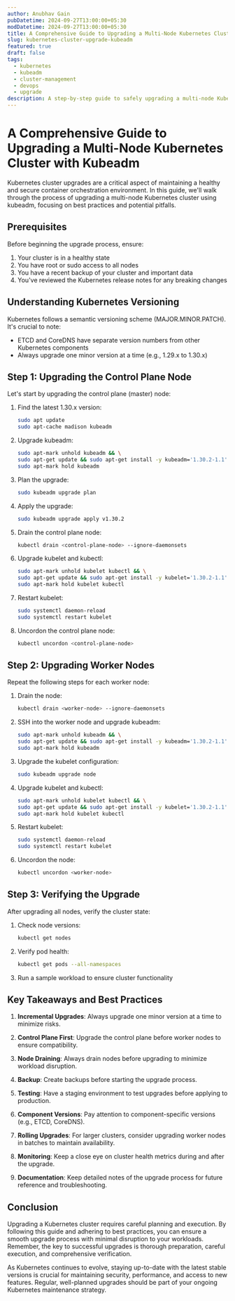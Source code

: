 ```yaml
---
author: Anubhav Gain
pubDatetime: 2024-09-27T13:00:00+05:30
modDatetime: 2024-09-27T13:00:00+05:30
title: A Comprehensive Guide to Upgrading a Multi-Node Kubernetes Cluster with Kubeadm
slug: kubernetes-cluster-upgrade-kubeadm
featured: true
draft: false
tags:
  - kubernetes
  - kubeadm
  - cluster-management
  - devops
  - upgrade
description: A step-by-step guide to safely upgrading a multi-node Kubernetes cluster using kubeadm, including best practices and troubleshooting tips.
---
```


# A Comprehensive Guide to Upgrading a Multi-Node Kubernetes Cluster with Kubeadm

Kubernetes cluster upgrades are a critical aspect of maintaining a healthy and secure container orchestration environment. In this guide, we'll walk through the process of upgrading a multi-node Kubernetes cluster using kubeadm, focusing on best practices and potential pitfalls.

## Prerequisites

Before beginning the upgrade process, ensure:

1. Your cluster is in a healthy state
2. You have root or sudo access to all nodes
3. You have a recent backup of your cluster and important data
4. You've reviewed the Kubernetes release notes for any breaking changes

## Understanding Kubernetes Versioning

Kubernetes follows a semantic versioning scheme (MAJOR.MINOR.PATCH). It's crucial to note:

- ETCD and CoreDNS have separate version numbers from other Kubernetes components
- Always upgrade one minor version at a time (e.g., 1.29.x to 1.30.x)

## Step 1: Upgrading the Control Plane Node

Let's start by upgrading the control plane (master) node:

1. Find the latest 1.30.x version:

   ```bash
   sudo apt update
   sudo apt-cache madison kubeadm
   ```

2. Upgrade kubeadm:

   ```bash
   sudo apt-mark unhold kubeadm && \
   sudo apt-get update && sudo apt-get install -y kubeadm='1.30.2-1.1' && \
   sudo apt-mark hold kubeadm
   ```

3. Plan the upgrade:

   ```bash
   sudo kubeadm upgrade plan
   ```

4. Apply the upgrade:

   ```bash
   sudo kubeadm upgrade apply v1.30.2
   ```

5. Drain the control plane node:

   ```bash
   kubectl drain <control-plane-node> --ignore-daemonsets
   ```

6. Upgrade kubelet and kubectl:

   ```bash
   sudo apt-mark unhold kubelet kubectl && \
   sudo apt-get update && sudo apt-get install -y kubelet='1.30.2-1.1' kubectl='1.30.2-1.1' && \
   sudo apt-mark hold kubelet kubectl
   ```

7. Restart kubelet:

   ```bash
   sudo systemctl daemon-reload
   sudo systemctl restart kubelet
   ```

8. Uncordon the control plane node:

   ```bash
   kubectl uncordon <control-plane-node>
   ```

## Step 2: Upgrading Worker Nodes

Repeat the following steps for each worker node:

1. Drain the node:

   ```bash
   kubectl drain <worker-node> --ignore-daemonsets
   ```

2. SSH into the worker node and upgrade kubeadm:

   ```bash
   sudo apt-mark unhold kubeadm && \
   sudo apt-get update && sudo apt-get install -y kubeadm='1.30.2-1.1' && \
   sudo apt-mark hold kubeadm
   ```

3. Upgrade the kubelet configuration:

   ```bash
   sudo kubeadm upgrade node
   ```

4. Upgrade kubelet and kubectl:

   ```bash
   sudo apt-mark unhold kubelet kubectl && \
   sudo apt-get update && sudo apt-get install -y kubelet='1.30.2-1.1' kubectl='1.30.2-1.1' && \
   sudo apt-mark hold kubelet kubectl
   ```

5. Restart kubelet:

   ```bash
   sudo systemctl daemon-reload
   sudo systemctl restart kubelet
   ```

6. Uncordon the node:

   ```bash
   kubectl uncordon <worker-node>
   ```

## Step 3: Verifying the Upgrade

After upgrading all nodes, verify the cluster state:

1. Check node versions:

   ```bash
   kubectl get nodes
   ```

2. Verify pod health:

   ```bash
   kubectl get pods --all-namespaces
   ```

3. Run a sample workload to ensure cluster functionality

## Key Takeaways and Best Practices

1. **Incremental Upgrades**: Always upgrade one minor version at a time to minimize risks.

2. **Control Plane First**: Upgrade the control plane before worker nodes to ensure compatibility.

3. **Node Draining**: Always drain nodes before upgrading to minimize workload disruption.

4. **Backup**: Create backups before starting the upgrade process.

5. **Testing**: Have a staging environment to test upgrades before applying to production.

6. **Component Versions**: Pay attention to component-specific versions (e.g., ETCD, CoreDNS).

7. **Rolling Upgrades**: For larger clusters, consider upgrading worker nodes in batches to maintain availability.

8. **Monitoring**: Keep a close eye on cluster health metrics during and after the upgrade.

9. **Documentation**: Keep detailed notes of the upgrade process for future reference and troubleshooting.

## Conclusion

Upgrading a Kubernetes cluster requires careful planning and execution. By following this guide and adhering to best practices, you can ensure a smooth upgrade process with minimal disruption to your workloads. Remember, the key to successful upgrades is thorough preparation, careful execution, and comprehensive verification.

As Kubernetes continues to evolve, staying up-to-date with the latest stable versions is crucial for maintaining security, performance, and access to new features. Regular, well-planned upgrades should be part of your ongoing Kubernetes maintenance strategy.
